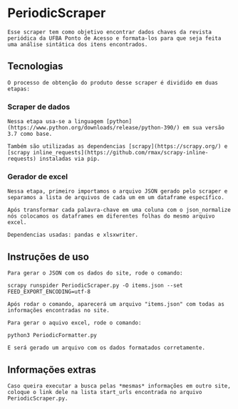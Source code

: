 # PeriodicScraper

    Esse scraper tem como objetivo encontrar dados chaves da revista periódica da UFBA Ponto de Acesso e formata-los para que seja feita uma análise sintática dos itens encontrados.


## Tecnologias

    O processo de obtenção do produto desse scraper é dividido em duas etapas:

### Scraper de dados

    Nessa etapa usa-se a linguagem [python](https://www.python.org/downloads/release/python-390/) em sua versão 3.7 como base. 

    Também são utilizadas as dependencias [scrapy](https://scrapy.org/) e [scrapy inline_requests](https://github.com/rmax/scrapy-inline-requests) instaladas via pip.

### Gerador de excel

    Nessa etapa, primeiro importamos o arquivo JSON gerado pelo scraper e separamos a lista de arquivos de cada um em um dataframe específico. 
    
    Após transformar cada palavra-chave em uma coluna com o json_normalize nós colocamos os dataframes em diferentes folhas do mesmo arquivo excel.
    
    Dependencias usadas: pandas e xlsxwriter.

## Instruções de uso

    Para gerar o JSON com os dados do site, rode o comando:
    
    scrapy runspider PeriodicScraper.py -O items.json --set FEED_EXPORT_ENCODING=utf-8

    Após rodar o comando, aparecerá um arquivo "items.json" com todas as informações encontradas no site.

    Para gerar o aquivo excel, rode o comando:

    python3 PeriodicFormatter.py 

    E será gerado um arquivo com os dados formatados corretamente.

## Informações extras

    Caso queira executar a busca pelas *mesmas* informações em outro site, coloque o link dele na lista start_urls encontrada no arquivo PeriodicScraper.py.

